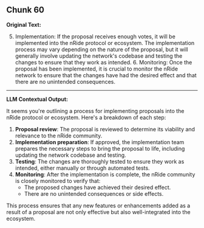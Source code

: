 ## Chunk 60

**Original Text:**

5. Implementation: If the proposal receives enough votes, it will be implemented into the nRide
protocol or ecosystem. The implementation process may vary depending on the nature of the
proposal, but it will generally involve updating the network's codebase and testing the changes to
ensure that they work as intended. 6. Monitoring: Once the proposal has been implemented, it is crucial to monitor the nRide network
to ensure that the changes have had the desired effect and that there are no unintended
consequences.

---

**LLM Contextual Output:**

It seems you're outlining a process for implementing proposals into the nRide protocol or ecosystem. Here's a breakdown of each step:

1. **Proposal review**: The proposal is reviewed to determine its viability and relevance to the nRide community.
2. **Implementation preparation**: If approved, the implementation team prepares the necessary steps to bring the proposal to life, including updating the network codebase and testing.
3. **Testing**: The changes are thoroughly tested to ensure they work as intended, either manually or through automated tests.
4. **Monitoring**: After the implementation is complete, the nRide community is closely monitored to verify that:
    * The proposed changes have achieved their desired effect.
    * There are no unintended consequences or side effects.

This process ensures that any new features or enhancements added as a result of a proposal are not only effective but also well-integrated into the ecosystem.
